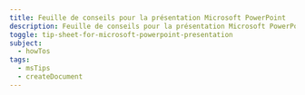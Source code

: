 ```yaml
---
title: Feuille de conseils pour la présentation Microsoft PowerPoint
description: Feuille de conseils pour la présentation Microsoft PowerPoint
toggle: tip-sheet-for-microsoft-powerpoint-presentation
subject:
  - howTos
tags:
  - msTips
  - createDocument
---
```

